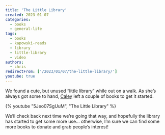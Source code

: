 ```yaml
---
title: 'The Little Library'
created: 2023-01-07
categories:
  - books
  - general-life
tags:
  - books
  - kapowski-reads
  - library
  - little-library
  - video
authors:
  - chris
redirectFrom: ['/2023/01/07/the-little-library/']
youtube: true
---
```


We found a cute, but unused “little library” while out on a walk. As she’s always got some to hand, [Caley](https://youtube.com/@KapowskiReads) left a couple of books to get it started.

{% youtube "5Jeo07SgUuM", "The Little Library" %}

We’ll check back next time we’re going that way, and hopefully the library has started to get some more use… otherwise, I’m sure we can find some more books to donate and grab people’s interest!
